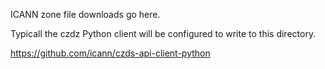 ICANN zone file downloads go here.

Typicall the czdz Python client will be configured to write to this directory.

https://github.com/icann/czds-api-client-python
